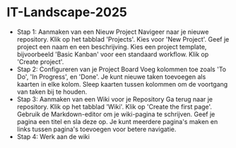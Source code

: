 # IT-Landscape-2025

- Stap 1: Aanmaken van een Nieuw Project
Navigeer naar je nieuwe repository.
Klik op het tabblad 'Projects'.
Kies voor 'New Project'.
Geef je project een naam en een beschrijving.
Kies een project template, bijvoorbeeld 'Basic Kanban' voor een standaard workflow.
Klik op 'Create project'.
- Stap 2: Configureren van je Project Board
Voeg kolommen toe zoals 'To Do', 'In Progress', en 'Done'.
Je kunt nieuwe taken toevoegen als kaarten in elke kolom.
Sleep kaarten tussen kolommen om de voortgang van taken bij te houden.
- Stap 3: Aanmaken van een Wiki voor je Repository
Ga terug naar je repository.
Klik op het tabblad 'Wiki'.
Klik op 'Create the first page'.
Gebruik de Markdown-editor om je wiki-pagina te schrijven.
Geef je pagina een titel en sla deze op.
Je kunt meerdere pagina's maken en links tussen pagina's toevoegen voor betere navigatie.
- Stap 4: Werk aan de wiki
